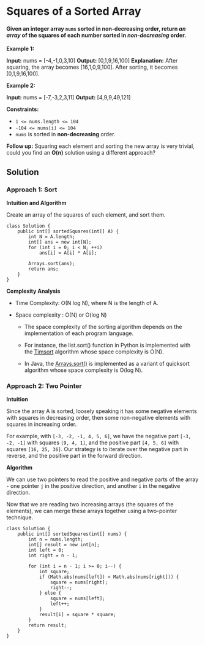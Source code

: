 # Squares of a Sorted Array

#### Given an integer array ```nums``` sorted in **non-decreasing order**, return *an array* of **the squares of each number** sorted in *non-decreasing* order.

**Example 1:**

**Input:** nums = [-4,-1,0,3,10]
**Output:** [0,1,9,16,100]
**Explanation:** After squaring, the array becomes [16,1,0,9,100]. After sorting, it becomes [0,1,9,16,100].

**Example 2:**

**Input:** nums = [-7,-3,2,3,11]
**Output:** [4,9,9,49,121]
 

**Constraints:**

- ```1 <= nums.length <= 104```
- ```-104 <= nums[i] <= 104```
- ```nums``` is sorted in **non-decreasing** order.
 

**Follow up:** Squaring each element and sorting the new array is very trivial, could you find an **O(n)** solution using a different approach?

## Solution

### Approach 1: Sort

**Intuition and Algorithm**

Create an array of the squares of each element, and sort them.

```
class Solution {
    public int[] sortedSquares(int[] A) {
        int N = A.length;
        int[] ans = new int[N];
        for (int i = 0; i < N; ++i)
            ans[i] = A[i] * A[i];

        Arrays.sort(ans);
        return ans;
    }
}
```

**Complexity Analysis**

- Time Complexity: O(N log N), where N is the length of A.

- Space complexity : O(N) or O(log N)

	- The space complexity of the sorting algorithm depends on the implementation of each program language.

	- For instance, the list.sort() function in Python is implemented with the [Timsort](https://en.wikipedia.org/wiki/Timsort) algorithm whose space complexity is O(N).

	- In Java, the [Arrays.sort()](https://docs.oracle.com/javase/8/docs/api/java/util/Arrays.html#sort-byte:A-) is implemented as a variant of quicksort algorithm whose space complexity is O(log N).

### Approach 2: Two Pointer

**Intuition**

Since the array A is sorted, loosely speaking it has some negative elements with squares in decreasing order, then some non-negative elements with squares in increasing order.

For example, with ```[-3, -2, -1, 4, 5, 6]```, we have the negative part ```[-3, -2, -1]``` with squares ```[9, 4, 1]```, and the positive part ```[4, 5, 6]``` with squares ```[16, 25, 36]```. Our strategy is to iterate over the negative part in reverse, and the positive part in the forward direction.

**Algorithm**

We can use two pointers to read the positive and negative parts of the array - one pointer ```j``` in the positive direction, and another ```i``` in the negative direction.

Now that we are reading two increasing arrays (the squares of the elements), we can merge these arrays together using a two-pointer technique.

```
class Solution {
    public int[] sortedSquares(int[] nums) {
        int n = nums.length;
        int[] result = new int[n];
        int left = 0;
        int right = n - 1;

        for (int i = n - 1; i >= 0; i--) {
            int square;
            if (Math.abs(nums[left]) < Math.abs(nums[right])) {
                square = nums[right];
                right--;
            } else {
                square = nums[left];
                left++;
            }
            result[i] = square * square;
        }
        return result;
    }
}
```